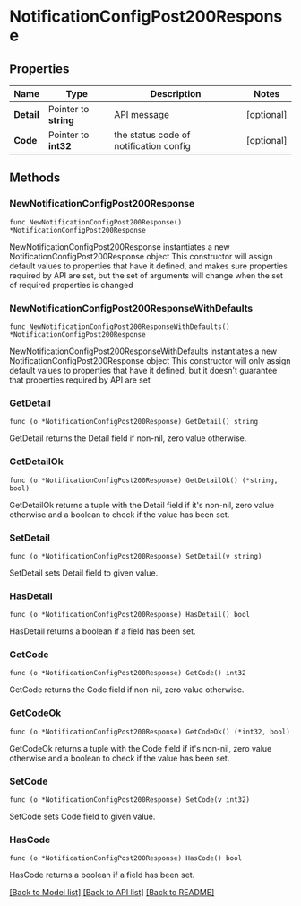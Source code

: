 # NotificationConfigPost200Response

## Properties

Name | Type | Description | Notes
------------ | ------------- | ------------- | -------------
**Detail** | Pointer to **string** | API message | [optional] 
**Code** | Pointer to **int32** | the status code of notification config | [optional] 

## Methods

### NewNotificationConfigPost200Response

`func NewNotificationConfigPost200Response() *NotificationConfigPost200Response`

NewNotificationConfigPost200Response instantiates a new NotificationConfigPost200Response object
This constructor will assign default values to properties that have it defined,
and makes sure properties required by API are set, but the set of arguments
will change when the set of required properties is changed

### NewNotificationConfigPost200ResponseWithDefaults

`func NewNotificationConfigPost200ResponseWithDefaults() *NotificationConfigPost200Response`

NewNotificationConfigPost200ResponseWithDefaults instantiates a new NotificationConfigPost200Response object
This constructor will only assign default values to properties that have it defined,
but it doesn't guarantee that properties required by API are set

### GetDetail

`func (o *NotificationConfigPost200Response) GetDetail() string`

GetDetail returns the Detail field if non-nil, zero value otherwise.

### GetDetailOk

`func (o *NotificationConfigPost200Response) GetDetailOk() (*string, bool)`

GetDetailOk returns a tuple with the Detail field if it's non-nil, zero value otherwise
and a boolean to check if the value has been set.

### SetDetail

`func (o *NotificationConfigPost200Response) SetDetail(v string)`

SetDetail sets Detail field to given value.

### HasDetail

`func (o *NotificationConfigPost200Response) HasDetail() bool`

HasDetail returns a boolean if a field has been set.

### GetCode

`func (o *NotificationConfigPost200Response) GetCode() int32`

GetCode returns the Code field if non-nil, zero value otherwise.

### GetCodeOk

`func (o *NotificationConfigPost200Response) GetCodeOk() (*int32, bool)`

GetCodeOk returns a tuple with the Code field if it's non-nil, zero value otherwise
and a boolean to check if the value has been set.

### SetCode

`func (o *NotificationConfigPost200Response) SetCode(v int32)`

SetCode sets Code field to given value.

### HasCode

`func (o *NotificationConfigPost200Response) HasCode() bool`

HasCode returns a boolean if a field has been set.


[[Back to Model list]](../README.md#documentation-for-models) [[Back to API list]](../README.md#documentation-for-api-endpoints) [[Back to README]](../README.md)


